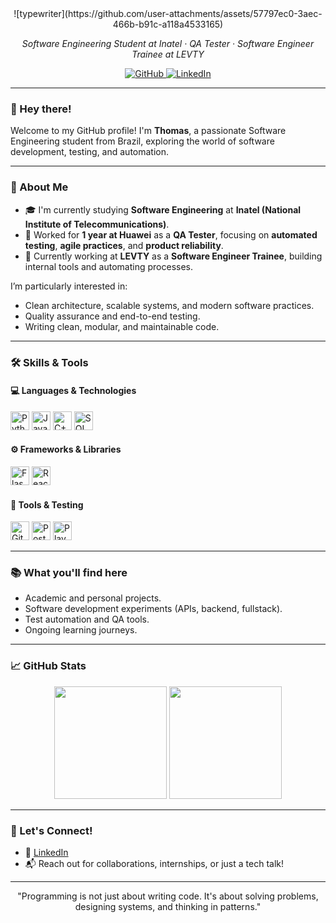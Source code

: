 <div align="center">![typewriter](https://github.com/user-attachments/assets/57797ec0-3aec-466b-b91c-a118a4533165)</div>

<p align="center"><i>Software Engineering Student at Inatel · QA Tester · Software Engineer Trainee at LEVTY</i></p>

<p align="center">
  <a href="https://github.com/thmsVDC" target="_blank" rel="noopener noreferrer">
    <img alt="GitHub" src="https://img.shields.io/badge/GitHub-000?style=for-the-badge&logo=github&logoColor=white">
  </a>
  <a href="https://www.linkedin.com/in/thomas-victor/" target="_blank" rel="noopener noreferrer">
    <img alt="LinkedIn" src="https://img.shields.io/badge/LinkedIn-0077B5?style=for-the-badge&logo=linkedin&logoColor=white">
  </a>
</p>

---

### 👋 Hey there!

Welcome to my GitHub profile! I'm **Thomas**, a passionate Software Engineering student from Brazil, exploring the world of software development, testing, and automation.

---

### 🚀 About Me

- 🎓 I'm currently studying **Software Engineering** at **Inatel (National Institute of Telecommunications)**.  
- 🧪 Worked for **1 year at Huawei** as a **QA Tester**, focusing on **automated testing**, **agile practices**, and **product reliability**.  
- 💼 Currently working at **LEVTY** as a **Software Engineer Trainee**, building internal tools and automating processes.

I’m particularly interested in:
- Clean architecture, scalable systems, and modern software practices.
- Quality assurance and end-to-end testing.
- Writing clean, modular, and maintainable code.

---

### 🛠️ Skills & Tools

#### 💻 Languages & Technologies
<p>
  <img src="https://cdn.jsdelivr.net/gh/devicons/devicon/icons/python/python-original.svg" width="30" title="Python"/>
  <img src="https://cdn.jsdelivr.net/gh/devicons/devicon/icons/javascript/javascript-original.svg" width="30" title="JavaScript"/>
  <img src="https://cdn.jsdelivr.net/gh/devicons/devicon/icons/cplusplus/cplusplus-original.svg" width="30" title="C++"/>
  <img src="https://cdn.jsdelivr.net/gh/devicons/devicon/icons/sqlite/sqlite-original.svg" width="30" title="SQL"/>
</p>

#### ⚙️ Frameworks & Libraries
<p>
  <img src="https://cdn.jsdelivr.net/gh/devicons/devicon/icons/flask/flask-original.svg" width="30" title="Flask"/>
  <img src="https://cdn.jsdelivr.net/gh/devicons/devicon/icons/react/react-original.svg" width="30" title="React"/>
</p>

#### 🔧 Tools & Testing
<p>
  <img src="https://cdn.jsdelivr.net/gh/devicons/devicon/icons/git/git-original.svg" width="30" title="Git"/>
  <img src="https://cdn.jsdelivr.net/gh/devicons/devicon/icons/postman/postman-original.svg" width="30" title="Postman"/>
  <img src="https://cdn.jsdelivr.net/gh/devicons/devicon/icons/playwright/playwright-original.svg" width="30" title="Playwright"/>
</p>

---

### 📚 What you'll find here

- Academic and personal projects.
- Software development experiments (APIs, backend, fullstack).
- Test automation and QA tools.
- Ongoing learning journeys.

---

### 📈 GitHub Stats

<p align="center">
  <img height="180em" src="https://github-readme-stats.vercel.app/api?username=thmsVDC&show_icons=true&theme=gruvbox" />
  <img height="180em" src="https://github-readme-stats.vercel.app/api/top-langs/?username=thmsVDC&layout=compact&theme=gruvbox" />
</p>

---

### 🤝 Let's Connect!

- 💼 [LinkedIn](https://www.linkedin.com/in/thomas-victor/)  
- 📬 Reach out for collaborations, internships, or just a tech talk!

---

<p align="center">"Programming is not just about writing code. It's about solving problems, designing systems, and thinking in patterns."</p>
